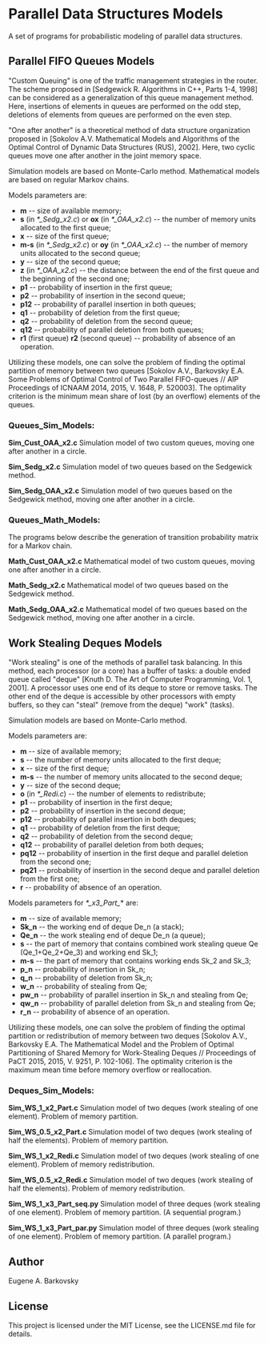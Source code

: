 # Parallel Data Structures Models

A set of programs for probabilistic modeling of parallel data structures.

## Parallel FIFO Queues Models

"Custom Queuing" is one of the traffic management strategies in the router. The scheme proposed in [Sedgewick R. Algorithms in C++, Parts 1-4, 1998] can be considered as a generalization of this queue management method. Here, insertions of elements in queues are performed on the odd step, deletions of elements from queues are performed on the even step.

"One after another" is a theoretical method of data structure organization proposed in [Sokolov A.V. Mathematical Models and Algorithms of the Optimal Control of Dynamic Data Structures (RUS), 2002]. Here, two cyclic queues move one after another in the joint memory space.

Simulation models are based on Monte-Carlo method.
Mathematical models are based on regular Markov chains.

Models parameters are:

* **m** -- size of available memory;
* **s** (in *\*_Sedg_x2.c*) or **ox** (in *\*_OAA_x2.c*) -- the number of memory units allocated to the first queue;
* **x** -- size of the first queue;
* **m-s** (in *\*_Sedg_x2.c*) or **oy** (in *\*_OAA_x2.c*) -- the number of memory units allocated to the second queue;
* **y** -- size of the second queue;
* **z** (in *\*_OAA_x2.c*) -- the distance between the end of the first queue and the beginning of the second one;
* **p1** -- probability of insertion in the first queue;
* **p2** -- probability of insertion in the second queue;
* **p12** -- probability of parallel insertion in both queues;
* **q1** -- probability of deletion from the first queue;
* **q2** -- probability of deletion from the second queue;
* **q12** -- probability of parallel deletion from both queues;
* **r1** (first queue) **r2** (second queue) -- probability of absence of an operation.

Utilizing these models, one can solve the problem of finding the optimal partition of memory between two queues [Sokolov A.V., Barkovsky E.A. Some Problems of Optimal Control of Two Parallel FIFO-queues // AIP Proceedings of ICNAAM 2014, 2015, V. 1648, P. 520003]. The optimality criterion is the minimum mean share of lost (by an overflow) elements of the queues.

### Queues_Sim_Models:

**Sim_Cust_OAA_x2.c**
Simulation model of two custom queues, moving one after another in a circle.

**Sim_Sedg_x2.c**
Simulation model of two queues based on the Sedgewick method.

**Sim_Sedg_OAA_x2.c**
Simulation model of two queues based on the Sedgewick method, moving one after another in a circle.

### Queues_Math_Models:

The programs below describe the generation of transition probability matrix for a Markov chain.

**Math_Cust_OAA_x2.c**
Mathematical model of two custom queues, moving one after another in a circle.

**Math_Sedg_x2.c**
Mathematical model of two queues based on the Sedgewick method.

**Math_Sedg_OAA_x2.c**
Mathematical model of two queues based on the Sedgewick method, moving one after another in a circle.

## Work Stealing Deques Models

"Work stealing" is one of the methods of parallel task balancing. In this method, each processor (or a core) has a buffer of tasks: a double ended queue called "deque" [Knuth D. The Art of Computer Programming, Vol. 1, 2001]. A processor uses one end of its deque to store or remove tasks. The other end of the deque is accessible by other processors with empty buffers, so they can "steal" (remove from the deque) "work" (tasks).

Simulation models are based on Monte-Carlo method.

Models parameters are:

* **m** -- size of available memory;
* **s** -- the number of memory units allocated to the first deque;
* **x** -- size of the first deque;
* **m-s** -- the number of memory units allocated to the second deque;
* **y** -- size of the second deque;
* **o** (in *\*_Redi.c*) -- the number of elements to redistribute;
* **p1** -- probability of insertion in the first deque;
* **p2** -- probability of insertion in the second deque;
* **p12** -- probability of parallel insertion in both deques;
* **q1** -- probability of deletion from the first deque;
* **q2** -- probability of deletion from the second deque;
* **q12** -- probability of parallel deletion from both deques;
* **pq12** -- probability of insertion in the first deque and parallel deletion from the second one;
* **pq21** -- probability of insertion in the second deque and parallel deletion from the first one;
* **r** -- probability of absence of an operation.

Models parameters for *\*_x3_Part\_** are:

* **m** -- size of available memory;
* **Sk_n** -- the working end of deque De_n (a stack);
* **Qe_n** -- the work stealing end of deque De_n (a queue);
* **s** -- the part of memory that contains combined work stealing queue Qe (Qe_1+Qe_2+Qe_3) and working end Sk_1;
* **m-s** -- the part of memory that contains working ends Sk_2 and Sk_3;
* **p_n** -- probability of insertion in Sk_n;
* **q_n** -- probability of deletion from Sk_n;
* **w_n** -- probability of stealing from Qe;
* **pw_n** -- probability of parallel insertion in Sk_n and stealing from Qe;
* **qw_n** -- probability of parallel deletion from Sk_n and stealing from Qe;
* **r_n** -- probability of absence of an operation.

Utilizing these models, one can solve the problem of finding the optimal partition or redistribution of memory between two deques [Sokolov A.V., Barkovsky E.A. The Mathematical Model and the Problem of Optimal Partitioning of Shared Memory for Work-Stealing Deques // Proceedings of PaCT 2015, 2015, V. 9251, P. 102-106]. The optimality criterion is the maximum mean time before memory overflow or reallocation.

### Deques_Sim_Models:

**Sim_WS_1_x2_Part.c**
Simulation model of two deques (work stealing of one element). Problem of memory partition.

**Sim_WS_0.5_x2_Part.c**
Simulation model of two deques (work stealing of half the elements). Problem of memory partition.

**Sim_WS_1_x2_Redi.c**
Simulation model of two deques (work stealing of one element). Problem of memory redistribution.

**Sim_WS_0.5_x2_Redi.c**
Simulation model of two deques (work stealing of half the elements). Problem of memory redistribution.

**Sim_WS_1_x3_Part_seq.py**
Simulation model of three deques (work stealing of one element). Problem of memory partition. (A sequential program.)

**Sim_WS_1_x3_Part_par.py**
Simulation model of three deques (work stealing of one element). Problem of memory partition. (A parallel program.)

## Author

Eugene A. Barkovsky

## License

This project is licensed under the MIT License, see the LICENSE.md file for details.
